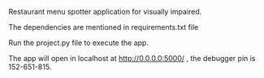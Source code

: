 Restaurant menu spotter application for visually impaired. 

The dependencies are mentioned in requirements.txt file

Run the project.py file to execute the app.

The app will open in localhost at http://0.0.0.0:5000/ , the debugger pin is 152-651-815.

